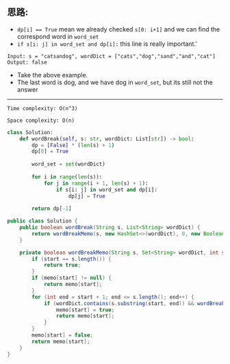 ## 思路:


* `dp[i] == True` mean we already checked `s[0: i+1]` and we can find the correspond word in `word_set`
* `if s[i: j] in word_set and dp[i]:` this line is really important.'

```
Input: s = "catsandog", wordDict = ["cats","dog","sand","and","cat"]
Output: false
```

* Take the above example.
* The last word is dog, and we have dog in `word_set`, but its still not the answer

___

`Time complexity: O(n^3)`

`Space complexity: O(n)`

```python
class Solution:
    def wordBreak(self, s: str, wordDict: List[str]) -> bool:
        dp = [False] * (len(s) + 1)
        dp[0] = True
        
        word_set = set(wordDict)
        
        for i in range(len(s)):
            for j in range(i + 1, len(s) + 1):
                if s[i: j] in word_set and dp[i]:
                    dp[j] = True
                    
        return dp[-1]
```

```java
public class Solution {
    public boolean wordBreak(String s, List<String> wordDict) {
        return wordBreakMemo(s, new HashSet<>(wordDict), 0, new Boolean[s.length()]);
    }

    private boolean wordBreakMemo(String s, Set<String> wordDict, int start, Boolean[] memo) {
        if (start == s.length()) {
            return true;
        }
        if (memo[start] != null) {
            return memo[start];
        }
        for (int end = start + 1; end <= s.length(); end++) {
            if (wordDict.contains(s.substring(start, end)) && wordBreakMemo(s, wordDict, end, memo)) {
                memo[start] = true;
                return memo[start];
            }
        }
        memo[start] = false;
        return memo[start];
    }
}
```